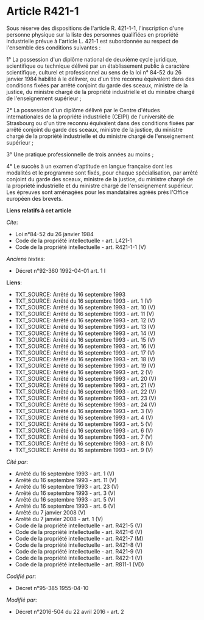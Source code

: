 # Article R421-1

Sous réserve des dispositions de l'article R. 421-1-1, l'inscription d'une personne physique sur la liste des personnes
qualifiées en propriété industrielle prévue à l'article L. 421-1 est subordonnée au respect de l'ensemble des conditions
suivantes : 

1° La possession d'un diplôme national de deuxième cycle juridique, scientifique ou technique délivré par un établissement
public à caractère scientifique, culturel et professionnel au sens de la loi n° 84-52 du 26 janvier 1984 habilité à le
délivrer, ou d'un titre reconnu équivalent dans des conditions fixées par arrêté conjoint du garde des sceaux, ministre de la
justice, du ministre chargé de la propriété industrielle et du ministre chargé de l'enseignement supérieur ; 

2° La possession d'un diplôme délivré par le Centre d'études internationales de la propriété industrielle (CEIPI) de
l'université de Strasbourg ou d'un titre reconnu équivalent dans des conditions fixées par arrêté conjoint du garde des
sceaux, ministre de la justice, du ministre chargé de la propriété industrielle et du ministre chargé de l'enseignement
supérieur ; 

3° Une pratique professionnelle de trois années au moins ; 

4° Le succès à un examen d'aptitude en langue française  dont les modalités et le programme sont fixés, pour chaque
spécialisation, par arrêté conjoint du garde des sceaux, ministre de la justice, du ministre chargé de la propriété
industrielle et du ministre chargé de l'enseignement supérieur. Les épreuves sont aménagées pour les mandataires agréés près
l'Office européen des brevets.

**Liens relatifs à cet article**

_Cite_:

  - Loi n°84-52 du 26 janvier 1984
  - Code de la propriété intellectuelle - art. L421-1
  - Code de la propriété intellectuelle - art. R421-1-1 (V)

_Anciens textes_:

  - Décret n°92-360 1992-04-01 art. 1 I

**Liens**:

  - TXT_SOURCE: Arrêté du 16 septembre 1993
  - TXT_SOURCE: Arrêté du 16 septembre 1993 - art. 1 (V)
  - TXT_SOURCE: Arrêté du 16 septembre 1993 - art. 10 (V)
  - TXT_SOURCE: Arrêté du 16 septembre 1993 - art. 11 (V)
  - TXT_SOURCE: Arrêté du 16 septembre 1993 - art. 12 (V)
  - TXT_SOURCE: Arrêté du 16 septembre 1993 - art. 13 (V)
  - TXT_SOURCE: Arrêté du 16 septembre 1993 - art. 14 (V)
  - TXT_SOURCE: Arrêté du 16 septembre 1993 - art. 15 (V)
  - TXT_SOURCE: Arrêté du 16 septembre 1993 - art. 16 (V)
  - TXT_SOURCE: Arrêté du 16 septembre 1993 - art. 17 (V)
  - TXT_SOURCE: Arrêté du 16 septembre 1993 - art. 18 (V)
  - TXT_SOURCE: Arrêté du 16 septembre 1993 - art. 19 (V)
  - TXT_SOURCE: Arrêté du 16 septembre 1993 - art. 2 (V)
  - TXT_SOURCE: Arrêté du 16 septembre 1993 - art. 20 (V)
  - TXT_SOURCE: Arrêté du 16 septembre 1993 - art. 21 (V)
  - TXT_SOURCE: Arrêté du 16 septembre 1993 - art. 22 (V)
  - TXT_SOURCE: Arrêté du 16 septembre 1993 - art. 23 (V)
  - TXT_SOURCE: Arrêté du 16 septembre 1993 - art. 24 (V)
  - TXT_SOURCE: Arrêté du 16 septembre 1993 - art. 3 (V)
  - TXT_SOURCE: Arrêté du 16 septembre 1993 - art. 4 (V)
  - TXT_SOURCE: Arrêté du 16 septembre 1993 - art. 5 (V)
  - TXT_SOURCE: Arrêté du 16 septembre 1993 - art. 6 (V)
  - TXT_SOURCE: Arrêté du 16 septembre 1993 - art. 7 (V)
  - TXT_SOURCE: Arrêté du 16 septembre 1993 - art. 8 (V)
  - TXT_SOURCE: Arrêté du 16 septembre 1993 - art. 9 (V)

_Cité par_:

  - Arrêté du 16 septembre 1993 - art. 1 (V)
  - Arrêté du 16 septembre 1993 - art. 11 (V)
  - Arrêté du 16 septembre 1993 - art. 23 (V)
  - Arrêté du 16 septembre 1993 - art. 3 (V)
  - Arrêté du 16 septembre 1993 - art. 5 (V)
  - Arrêté du 16 septembre 1993 - art. 6 (V)
  - Arrêté du 7 janvier 2008 (V)
  - Arrêté du 7 janvier 2008 - art. 1 (V)
  - Code de la propriété intellectuelle - art. R421-5 (V)
  - Code de la propriété intellectuelle - art. R421-6 (V)
  - Code de la propriété intellectuelle - art. R421-7 (M)
  - Code de la propriété intellectuelle - art. R421-8 (V)
  - Code de la propriété intellectuelle - art. R421-9 (V)
  - Code de la propriété intellectuelle - art. R422-1 (V)
  - Code de la propriété intellectuelle - art. R811-1 (VD)

_Codifié par_:

  - Décret n°95-385 1955-04-10

_Modifié par_:

  - Décret n°2016-504 du 22 avril 2016 - art. 2
